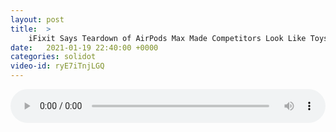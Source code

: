 ```yaml
---
layout: post
title:  >
    iFixit Says Teardown of AirPods Max Made Competitors Look Like Toys
date:   2021-01-19 22:40:00 +0000
categories: solidot
video-id: ryE7iTnjLGQ
---
```


<audio src="/assets/a00a38c7074e1f23ee8a6b56bd43a1df.mp3" style="width: 100%;" controls></audio>


